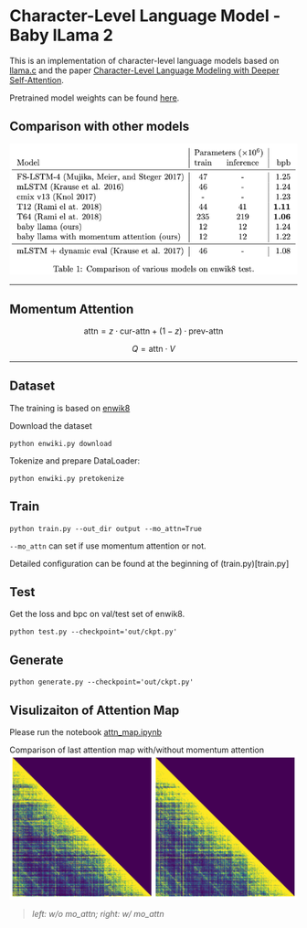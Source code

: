 # Character-Level Language Model - Baby lLama 2

This is an implementation of character-level language models based on [llama.c](https://github.com/karpathy/llama2.c) and the paper [Character-Level Language Modeling with Deeper Self-Attention](https://arxiv.org/abs/1808.04444).

Pretrained model weights can be found [here](https://huggingface.co/mydcxiao/char_LM).

## Comparison with other models
![comp](assets/comparison.png)

------------
## Momentum Attention

$$\text{attn} = z \cdot \text{cur-attn} + (1 - z) \cdot \text{prev-attn}$$

$$Q = \text{attn} \cdot V$$

------------

## Dataset
The training is based on [enwik8](http://mattmahoney.net/dc/enwik8.zip)

Download the dataset
```shell
python enwiki.py download
```

Tokenize and prepare DataLoader:
```shell
python enwiki.py pretokenize
```

## Train
```shell
python train.py --out_dir output --mo_attn=True
```
`--mo_attn` can set if use momentum attention or not.

Detailed configuration can be found at the beginning of (train.py)[train.py]

## Test
Get the loss and bpc on val/test set of enwik8.
```shell
python test.py --checkpoint='out/ckpt.py'
```

## Generate
```shell
python generate.py --checkpoint='out/ckpt.py'
```

## Visulizaiton of Attention Map
Please run the notebook [attn_map.ipynb](attn_map.ipynb)

Comparison of last attention map with/without momentum attention
![](assets/attn_map.png)
>*left: w/o mo_attn; right: w/ mo_attn*
